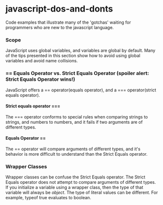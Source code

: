 javascript-dos-and-donts
========================

Code examples that illustrate many of the 'gotchas' waiting for programmers who are new to the javascript language.

### Scope

JavaScript uses global variables, and variables are global by default.  Many of the tips presented in this section show how to avoid using global variables and avoid name collisions.

### == Equals Operator vs. Strict Equals Operator (spoiler alert: Strict Equals Operator wins!) 

JavaScript offers a == operator(equals operator), and a === operator(strict equals operator).

#### Strict equals operator === 
The === operator conforms to special rules when comparing strings to strings, and numbers to numbers, and it fails if two arguments are of different types. 

#### Equals Operator ==
The == operator will compare arguments of different types, and it's behavior is more difficult to understand than the Strict Equals operator.

### Wrapper Classes
Wrapper classes can be confuse the Strict Equals operator.  The Strict Equals operator does not attempt to compare arguments of different types.  If you initialize a variable using a wrapper class, then the type of that variable will always be *object*.  The type of literal values can be different.  For example, typeof true evaluates to boolean.
